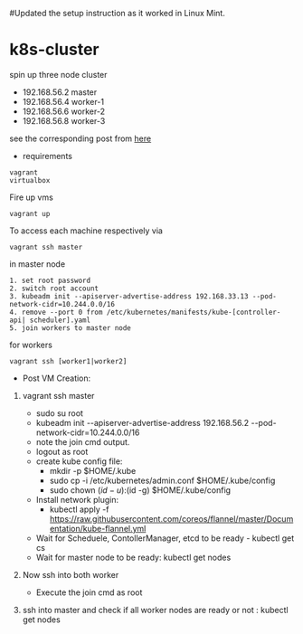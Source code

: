 #Updated the setup instruction as it worked in Linux Mint.

# k8s-cluster

spin up three node cluster

* 192.168.56.2 master
* 192.168.56.4 worker-1
* 192.168.56.6 worker-2
* 192.168.56.8 worker-3

see the corresponding post from [here](https://baykara.medium.com/setup-own-kubernetes-cluster-via-virtualbox-99a82605bfcc)

* requirements
```
vagrant
virtualbox
```

Fire up vms
``` 
vagrant up
```
To access each machine respectively via 
```
vagrant ssh master
```
in master node

```
1. set root password
2. switch root account
3. kubeadm init --apiserver-advertise-address 192.168.33.13 --pod-network-cidr=10.244.0.0/16
4. remove --port 0 from /etc/kubernetes/manifests/kube-[controller-api| scheduler].yaml
5. join workers to master node
```
for workers
```
vagrant ssh [worker1|worker2]
```
* Post VM Creation:
1. vagrant ssh master
	- sudo su root
	- kubeadm init --apiserver-advertise-address 192.168.56.2 --pod-network-cidr=10.244.0.0/16
	- note the join cmd output.
	- logout as root
	- create kube config file:
		- mkdir -p $HOME/.kube
 		- sudo cp -i /etc/kubernetes/admin.conf $HOME/.kube/config
		- sudo chown $(id -u):$(id -g) $HOME/.kube/config
	- Install network plugin:
		- kubectl apply -f https://raw.githubusercontent.com/coreos/flannel/master/Documentation/kube-flannel.yml
	- Wait for Scheduele, ContollerManager, etcd to be ready - kubectl get cs
	- Wait for master node to be ready: kubectl get nodes
	
2. Now ssh into both worker
	- Execute the join cmd as root
3. ssh into master and check if all worker nodes are ready or not : kubectl get nodes
